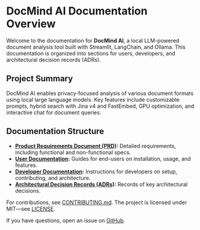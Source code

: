 # DocMind AI Documentation Overview

Welcome to the documentation for **DocMind AI**, a local LLM-powered document analysis tool built with Streamlit, LangChain, and Ollama. This documentation is organized into sections for users, developers, and architectural decision records (ADRs).

## Project Summary

DocMind AI enables privacy-focused analysis of various document formats using local large language models. Key features include customizable prompts, hybrid search with Jina v4 and FastEmbed, GPU optimization, and interactive chat for document queries.

## Documentation Structure

- **[Product Requirements Document (PRD)](PRD.md):** Detailed requirements, including functional and non-functional specs.
- **[User Documentation](user/):** Guides for end-users on installation, usage, and features.
- **[Developer Documentation](developers/):** Instructions for developers on setup, contributing, and architecture.
- **[Architectural Decision Records (ADRs)](adrs/):** Records of key architectural decisions.

For contributions, see [CONTRIBUTING.md](../CONTRIBUTING.md). The project is licensed under MIT—see [LICENSE](../LICENSE).

If you have questions, open an issue on [GitHub](https://github.com/BjornMelin/docmind-ai).

